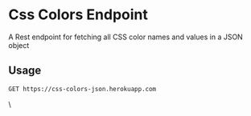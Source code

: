 # Css Colors Endpoint

A Rest endpoint for fetching all CSS color names and values in a JSON object

## Usage

```bash
GET https://css-colors-json.herokuapp.com
```

\
